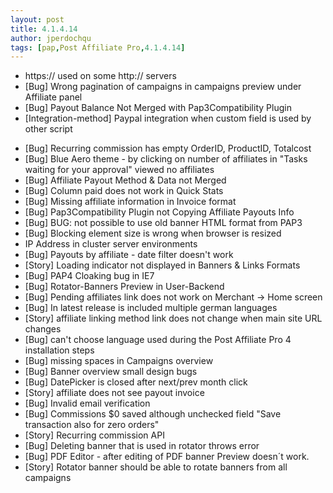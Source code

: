 ```yaml
---
layout: post
title: 4.1.4.14
author: jperdochqu
tags: [pap,Post Affiliate Pro,4.1.4.14]
---
```


- https:// used on some http:// servers
- [Bug] Wrong pagination of campaigns in campaigns preview under Affiliate panel
- [Bug] Payout Balance Not Merged with Pap3Compatibility Plugin
- [Integration-method] Paypal integration when custom field is used by other script

<!--more-->

- [Bug] Recurring commission has empty OrderID, ProductID, Totalcost
- [Bug] Blue Aero theme - by clicking on number of affiliates in &quot;Tasks waiting for your approval&quot; viewed no affiliates
- [Bug] Affiliate Payout Method &amp; Data not Merged
- [Bug] Column paid does not work in Quick Stats
- [Bug] Missing affiliate information in Invoice format
- [Bug] Pap3Compatibility Plugin not Copying Affiliate Payouts Info
- [Bug] BUG: not possible to use old banner HTML format from PAP3
- [Bug] Blocking element size is wrong when browser is resized
- IP Address in cluster server environments
- [Bug] Payouts by affiliate - date filter doesn't work
- [Story] Loading indicator not displayed in Banners &amp; Links Formats
- [Bug] PAP4 Cloaking bug in IE7
- [Bug] Rotator-Banners Preview in User-Backend
- [Bug] Pending affiliates link does not work on Merchant -&gt; Home screen
- [Bug] In latest release is included multiple german languages
- [Story] affiliate linking method link does not change when main site URL changes
- [Bug] can't choose language used during the Post Affiliate Pro 4 installation steps
- [Bug] missing spaces in Campaigns overview
- [Bug] Banner overview small design bugs
- [Bug] DatePicker is closed after next/prev month click
- [Story] affiliate does not see payout invoice
- [Bug] Invalid email verification
- [Bug] Commissions $0 saved although unchecked field &quot;Save transaction also for zero orders&quot;
- [Story] Recurring commission API
- [Bug] Deleting banner that is used in rotator throws error
- [Bug] PDF Editor - after editing of PDF banner Preview doesn´t work.
- [Story] Rotator banner should be able to rotate banners from all campaigns
